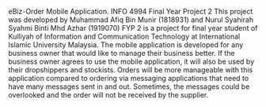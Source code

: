 eBiz-Order Mobile Application. INFO 4994 Final Year Project 2
This project was developed by Muhammad Afiq Bin Munir (1818931) and Nurul Syahirah Syahmi Binti Mhd Azhar (1919070)
FYP 2 is a project for final year student of Kulliyah of Information and Communication Technology at International Islamic University Malaysia.
The mobile application is developed for any business owner that would like to manage their business better. If the business owner agrees to use the mobile application, it will also be used by their dropshippers and stockists. Orders will be more manageable with this application compared to ordering via messaging applications that need to have many messages sent in and out. Sometimes, the messages could be overlooked and the order will not be received by the supplier. 
